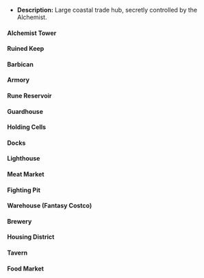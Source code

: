- **Description:** Large coastal trade hub, secretly controlled by the Alchemist.

#### Alchemist Tower

#### Ruined Keep

#### Barbican

#### Armory

#### Rune Reservoir

#### Guardhouse

#### Holding Cells

#### Docks

#### Lighthouse

#### Meat Market

#### Fighting Pit

#### Warehouse (Fantasy Costco)

#### Brewery

#### Housing District

#### Tavern

#### Food Market